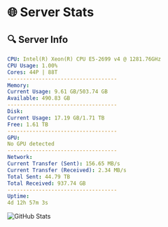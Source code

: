 # 🌐 Server Stats
## 🔍 Server Info
```yaml
CPU: Intel(R) Xeon(R) CPU E5-2699 v4 @ 1281.76GHz
CPU Usage: 1.00%
Cores: 44P | 88T
-----------------------------------
Memory:
Current Usage: 9.61 GB/503.74 GB
Available: 490.83 GB
-----------------------------------
Disk:
Current Usage: 17.19 GB/1.71 TB
Free: 1.61 TB
-----------------------------------
GPU:
No GPU detected
-----------------------------------
Network:
Current Transfer (Sent): 156.65 MB/s
Current Transfer (Received): 2.34 MB/s
Total Sent: 44.79 TB
Total Received: 937.74 GB
-----------------------------------
Uptime:
4d 12h 57m 3s
```
![GitHub Stats](https://img.shields.io/badge/Updated-2025-02-12_11:40:21-blue)